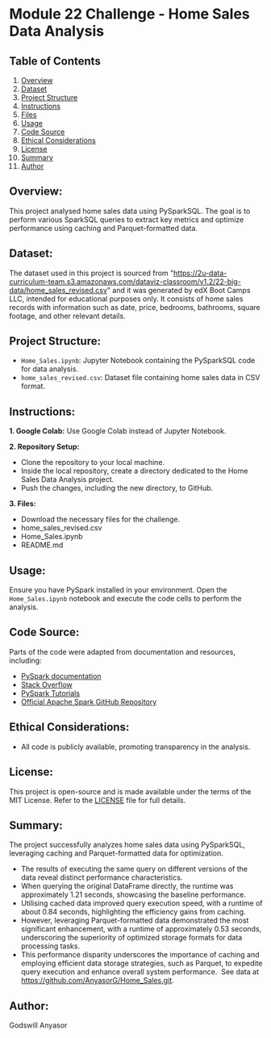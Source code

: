 # Module 22 Challenge - Home Sales Data Analysis

## Table of Contents
1. [Overview](#overview)
2. [Dataset](#dataset)
3. [Project Structure](#project-structure)
4. [Instructions](#instructions)
5. [Files](#files)
6. [Usage](#usage)
7. [Code Source](#code-source)
8. [Ethical Considerations](#ethical-considerations)
9. [License](#license)
10. [Summary](#summary)
11. [Author](#author)

## Overview:

This project analysed home sales data using PySparkSQL. The goal is to perform various SparkSQL queries to extract key metrics and optimize performance using caching and Parquet-formatted data.

## Dataset:

The dataset used in this project is sourced from "https://2u-data-curriculum-team.s3.amazonaws.com/dataviz-classroom/v1.2/22-big-data/home_sales_revised.csv" and it was generated by edX Boot Camps LLC, intended for educational purposes only. It consists of home sales records with information such as date, price, bedrooms, bathrooms, square footage, and other relevant details.

## Project Structure:

- `Home_Sales.ipynb`: Jupyter Notebook containing the PySparkSQL code for data analysis.
- `home_sales_revised.csv`: Dataset file containing home sales data in CSV format.

## Instructions:

**1. Google Colab:** Use Google Colab instead of Jupyter Notebook.

**2. Repository Setup:**
   - Clone the repository to your local machine.
   - Inside the local repository, create a directory dedicated to the Home Sales Data Analysis project.
   - Push the changes, including the new directory, to GitHub.

**3. Files:**
   - Download the necessary files for the challenge.
   - home_sales_revised.csv
   - Home_Sales.ipynb 
   - README.md

## Usage:

Ensure you have PySpark installed in your environment. Open the `Home_Sales.ipynb` notebook and execute the code cells to perform the analysis.

## Code Source:

Parts of the code were adapted from documentation and resources, including:
  - [PySpark documentation](https://spark.apache.org/docs/latest/api/python/index.html)
  - [Stack Overflow](https://stackoverflow.com/)
  - [PySpark Tutorials](https://www.analyticsvidhya.com/blog/category/spark/)
  - [Official Apache Spark GitHub Repository](https://github.com/apache/spark)

## Ethical Considerations:

- All code is publicly available, promoting transparency in the analysis.

## License:

This project is open-source and is made available under the terms of the MIT License. Refer to the [LICENSE](LICENSE) file for full details.

## Summary:

The project successfully analyzes home sales data using PySparkSQL, leveraging caching and Parquet-formatted data for optimization. 

- The results of executing the same query on different versions of the data reveal distinct performance characteristics.
- When querying the original DataFrame directly, the runtime was approximately 1.21 seconds, showcasing the baseline performance.
- Utilising cached data improved query execution speed, with a runtime of about 0.84 seconds, highlighting the efficiency gains from caching.
- However, leveraging Parquet-formatted data demonstrated the most significant enhancement, with a runtime of approximately 0.53 seconds, underscoring the superiority of optimized storage formats for data processing tasks.
- This performance disparity underscores the importance of caching and employing efficient data storage strategies, such as Parquet, to expedite query execution and enhance overall system performance.
​
See data at https://github.com/AnyasorG/Home_Sales.git.

## Author:
Godswill Anyasor
